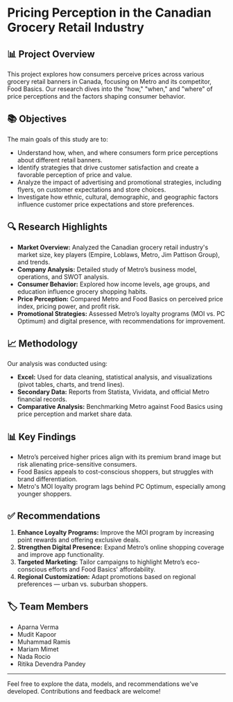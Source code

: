 # Pricing Perception in the Canadian Grocery Retail Industry

## 📊 Project Overview
This project explores how consumers perceive prices across various grocery retail banners in Canada, focusing on Metro and its competitor, Food Basics. Our research dives into the "how," "when," and "where" of price perceptions and the factors shaping consumer behavior.

## 📚 Objectives
The main goals of this study are to:
- Understand how, when, and where consumers form price perceptions about different retail banners.
- Identify strategies that drive customer satisfaction and create a favorable perception of price and value.
- Analyze the impact of advertising and promotional strategies, including flyers, on customer expectations and store choices.
- Investigate how ethnic, cultural, demographic, and geographic factors influence customer price expectations and store preferences.

## 🔍 Research Highlights
- **Market Overview:** Analyzed the Canadian grocery retail industry's market size, key players (Empire, Loblaws, Metro, Jim Pattison Group), and trends.
- **Company Analysis:** Detailed study of Metro’s business model, operations, and SWOT analysis.
- **Consumer Behavior:** Explored how income levels, age groups, and education influence grocery shopping habits.
- **Price Perception:** Compared Metro and Food Basics on perceived price index, pricing power, and profit risk.
- **Promotional Strategies:** Assessed Metro’s loyalty programs (MOI vs. PC Optimum) and digital presence, with recommendations for improvement.

## 📈 Methodology
Our analysis was conducted using:
- **Excel:** Used for data cleaning, statistical analysis, and visualizations (pivot tables, charts, and trend lines).
- **Secondary Data:** Reports from Statista, Vividata, and official Metro financial records.
- **Comparative Analysis:** Benchmarking Metro against Food Basics using price perception and market share data.

## 📊 Key Findings
- Metro’s perceived higher prices align with its premium brand image but risk alienating price-sensitive consumers.
- Food Basics appeals to cost-conscious shoppers, but struggles with brand differentiation.
- Metro's MOI loyalty program lags behind PC Optimum, especially among younger shoppers.

## ✅ Recommendations
1. **Enhance Loyalty Programs:** Improve the MOI program by increasing point rewards and offering exclusive deals.
2. **Strengthen Digital Presence:** Expand Metro’s online shopping coverage and improve app functionality.
3. **Targeted Marketing:** Tailor campaigns to highlight Metro’s eco-conscious efforts and Food Basics' affordability.
4. **Regional Customization:** Adapt promotions based on regional preferences — urban vs. suburban shoppers.

## 🏷️ Team Members
- Aparna Verma  
- Mudit Kapoor  
- Muhammad Ramis  
- Mariam Mimet  
- Nada Rocio  
- Ritika Devendra Pandey  

---

Feel free to explore the data, models, and recommendations we've developed. Contributions and feedback are welcome!


